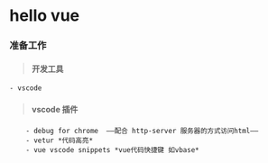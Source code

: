 # hello vue

### 准备工作

> #### 开发工具
    - vscode
> #### vscode 插件
```
    - debug for chrome  ——配合 http-server 服务器的方式访问html——
    - vetur *代码高亮*
    - vue vscode snippets *vue代码快捷键 如vbase*
```   
